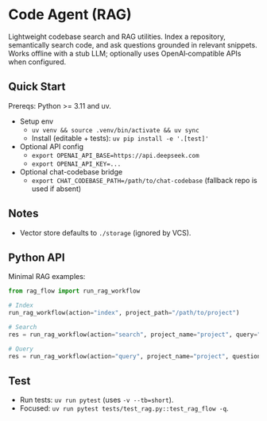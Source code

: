 # Code Agent (RAG)

Lightweight codebase search and RAG utilities. Index a repository, semantically search code, and ask questions grounded in relevant snippets. Works offline with a stub LLM; optionally uses OpenAI‑compatible APIs when configured.

## Quick Start

Prereqs: Python >= 3.11 and uv.

- Setup env
  - `uv venv && source .venv/bin/activate && uv sync`
  - Install (editable + tests): `uv pip install -e '.[test]'`
- Optional API config
  - `export OPENAI_API_BASE=https://api.deepseek.com`
  - `export OPENAI_API_KEY=...`
- Optional chat-codebase bridge
  - `export CHAT_CODEBASE_PATH=/path/to/chat-codebase` (fallback repo is used if absent)

## Notes
- Vector store defaults to `./storage` (ignored by VCS).

## Python API

Minimal RAG examples:

```python
from rag_flow import run_rag_workflow

# Index
run_rag_workflow(action="index", project_path="/path/to/project")

# Search
res = run_rag_workflow(action="search", project_name="project", query="function definition", limit=5)

# Query
res = run_rag_workflow(action="query", project_name="project", question="How does it work?", limit=5)
```

## Test

- Run tests: `uv run pytest` (uses `-v --tb=short`).
- Focused: `uv run pytest tests/test_rag.py::test_rag_flow -q`.
